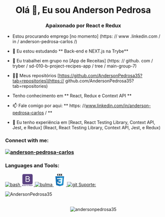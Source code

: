 <h1 align = "center"> Olá 👋, Eu sou Anderson Pedrosa </h1>
<h3 align = "center"> Apaixonado por React e Redux </h3>

- Estou procurando emprego [no momento] (https: // www .linkedin.com / in / anderson-pedrosa-carlos /)

- 🌱 Eu estou estudando ** Back-end e NEXT.js na Trybe**

- 🤝 Eu trabalhei em grupo no [App de Receitas] (https: // github. com / tryber / sd-010-b-project-recipes-app / tree / main-group-7)

- 👨‍💻 Meus repositórios [https://github.com/AndersonPedrosa35?tab=repositories](https:// github.com/AndersonPedrosa35?tab=repositories)

- Tenho conhecimento em ** React, Redux e Context API **

- 📫 Fale comigo por aqui: ** https: //www.linkedin.com/in/anderson-pedrosa-carlos / **

- 📄 Eu tenho experiência em [React, React Testing Library, Context API, Jest, e Redux] (React, React Testing Library, Context API, Jest, e Redux)

<h3 align = "left"> Connect with me: </ h3>
<p align = "left">
<a href="https://linkedin.com/in/anderson-pedrosa-carlos" target="blank"> <img align = "center" src = "https: / /raw.githubusercontent.com/rahuldkjain/github-profile-readme-generator/master/src/images/icons/Social/linked-in-alt.svg "alt =" anderson-pedrosa-carlos "altura =" 30 "largura = "40" /> </a>
</p>

<h3 align="left">Languages and Tools:</h3>
<p align="left"> <a href="https://www.gnu.org/software/bash/" target="_blank"> <img src="https://www.vectorlogo.zone/logos/gnu_bash/gnu_bash-icon.svg" alt="bash" width="40" height="40"/> </a> <a href="https://getbootstrap.com" target="blank"> <img src="https://raw.githubusercontent.com/devicons/devicon/master/icons/bootstrap/bootstrap-plain-wordmark.svg" alt="bootstrap" width="40" height="40"/> </a> <a href="https://bulma.io/" target="_blank"> <img src="https://raw.githubusercontent.com/gilbarbara/logos/804dc257b59e144eaca5bc6ffd16949752c6f789/logos/bulma.svg" alt="bulma" width="40" height="40"/> </a> <a href="https://www.w3schools.com/css/" target="_blank"> <img src="https://raw.githubusercontent.com/devicons/devicon/master/icons/css3/css3-original-wordmark.svg" alt="css3" width="40" height="40"/> </a> <a href="https://git-scm.com/" target="_blank"> <img src="https://www.vectorlogo.zone/logos/git-scm/git-scm-icon.svg" alt="git" width="40" height="40"/> </a> <a href= 
<h3 align = "left"> Suporte: </h3>
<p> <a href="https://www.buymeacoffee.com/AndersonPedrosa35"> <img align = "left" src = "https: // cdn .buymeacoffee.com / buttons / v2 / default-yellow.png "height =" 50 "width =" 210 "alt =" AndersonPedrosa35 "/> </a> </p> <br> <br>

<p> <img align = "center" src = "https://github-readme-stats.vercel.app/api?username=andersonpedrosa35&show_icons=true&locale=en" alt = "andersonpedrosa35" /> </p>
